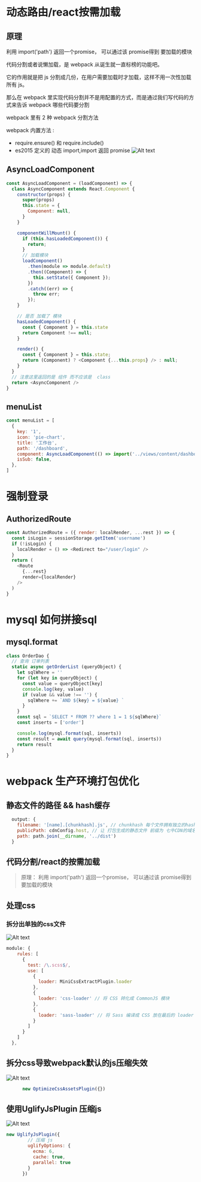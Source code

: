# 动态路由/react按需加载
## 原理
利用 import('path') 返回一个promise， 可以通过该 promise得到 要加载的模块

代码分割或者说懒加载，是 webpack 从诞生就一直标榜的功能吧。

它的作用就是把 js 分割成几份，在用户需要加载时才加载，这样不用一次性加载所有 js。

那么在 webpack 里实现代码分割并不是用配置的方式，而是通过我们写代码的方式来告诉 webpack 哪些代码要分割

webpack 里有 2 种 webpack 分割方法

webpack 内置方法 : 
+ require.ensure() 和 require.include()
+ es2015 定义的 动态 import,import 返回 promise
![Alt text](./readme/react按需加载.jpg)
## AsyncLoadComponent
```js
const AsyncLoadComponent = (loadComponent) => {
  class AsyncComponent extends React.Component {
    constructor(props) {
      super(props)
      this.state = {
        Component: null,
      }
    }

    componentWillMount() {
      if (this.hasLoadedComponent()) {
        return;
      }
      // 加载模块
      loadComponent()
        .then(module => module.default)
        .then((Component) => {
          this.setState({ Component });
        })
        .catch((err) => {
          throw err;
        });
    }

    // 是否 加载了 模块
    hasLoadedComponent() {
      const { Component } = this.state
      return Component !== null;
    }

    render() {
      const { Component } = this.state;
      return (Component) ? <Component {...this.props} /> : null;
    }
  }
  // 注意这里返回的是 组件 而不应该是  class
  return <AsyncComponent />
}
```
## menuList
```js
const menuList = [
  {
    key: '1',
    icon: 'pie-chart',
    title: '工作台',
    path: '/dashboard',
    component: AsyncLoadComponent(() => import('../views/content/dashboard')),
    isSub: false,
  },
]
```


# 强制登录
## AuthorizedRoute
```js
const AuthorizedRoute = ({ render: localRender, ...rest }) => {
  const isLogin = sessionStorage.getItem('username')
  if (!isLogin) {
    localRender = () => <Redirect to="/user/login" />
  }
  return (
    <Route
      {...rest}
      render={localRender}
    />
  )
}
```


# mysql 如何拼接sql
## mysql.format
```js
class OrderDao {
  // 查询 订单列表
  static async getOrderList (queryObject) {
    let sqlWhere = ''
    for (let key in queryObject) {
      const value = queryObject[key]
      console.log(key, value)
      if (value && value !== '') {
        sqlWhere += `AND ${key} = ${value} `
      }
    }
    const sql = `SELECT * FROM ?? where 1 = 1 ${sqlWhere}`
    const inserts = ['order']

    console.log(mysql.format(sql, inserts))
    const result = await query(mysql.format(sql, inserts))
    return result
  }
}
```

# webpack 生产环境打包优化

## 静态文件的路径 && hash缓存
```js
  output: {
    filename: '[name].[chunkhash].js', // chunkhash 每个文件拥有独立的hash
    publicPath: cdnConfig.host, // 让 打包生成的静态文件 前缀为 七牛CDN的域名
    path: path.join(__dirname, '../dist')
  }
```
## 代码分割/react的按需加载
> 原理： 利用 import('path') 返回一个promise， 可以通过该 promise得到 要加载的模块

## 处理css
### 拆分出单独的css文件
![Alt text](./readme/拆分css.jpg)
```js
module: {
    rules: [
      {
        test: /\.scss$/,
        use: [
          {
            loader: MiniCssExtractPlugin.loader
          },
          {
            loader: 'css-loader' // 将 CSS 转化成 CommonJS 模块
          },
          {
            loader: 'sass-loader' // 将 Sass 编译成 CSS 放在最后的 loader 首先被执行
          }
        ]
      }
    ]
  },
```
## 拆分css导致webpack默认的js压缩失效
![Alt text](./readme/css压缩导致js默认压缩失败.jpg)
```js
      new OptimizeCssAssetsPlugin({})
```
## 使用UglifyJsPlugin 压缩js
![Alt text](./readme/UglifyJsPlugin.jpg)
````js
new UglifyJsPlugin({
        // 压缩 js
        uglifyOptions: {
          ecma: 6,
          cache: true,
          parallel: true
        }
      })
````


